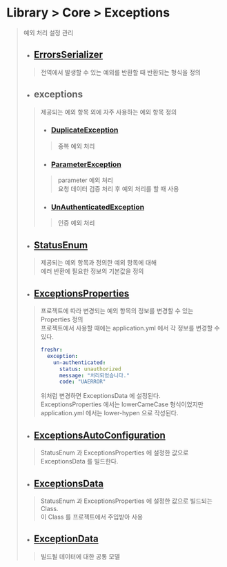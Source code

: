 # Library > Core > Exceptions
> 예외 처리 설정 관리
> - ## [ErrorsSerializer](./src/main/java/run/freshr/common/serializer/ErrorsSerializer.java)
>> 전역에서 발생할 수 있는 예외를 반환할 때 반환되는 형식을 정의
> - ## exceptions
>> 제공되는 예외 항목 외에 자주 사용하는 예외 항목 정의
>> - ### [DuplicateException](./src/main/java/run/freshr/common/exceptions/DuplicateException.java)
>>> 중복 예외 처리
>> - ### [ParameterException](./src/main/java/run/freshr/common/exceptions/ParameterException.java)
>>> parameter 예외 처리  
>>> 요청 데이터 검증 처리 후 예외 처리를 할 때 사용
>> - ### [UnAuthenticatedException](./src/main/java/run/freshr/common/exceptions/UnAuthenticatedException.java)
>>> 인증 예외 처리
> - ## [StatusEnum](./src/main/java/run/freshr/common/enumerations/StatusEnum.java)
>> 제공되는 예외 항목과 정의한 예외 항목에 대해  
>> 에러 반환에 필요한 정보의 기본값을 정의
> - ## [ExceptionsProperties](./src/main/java/run/freshr/common/properties/ExceptionsProperties.java)
>> 프로젝트에 따라 변경되는 예외 항목의 정보를 변경할 수 있는 Properties 정의  
>> 프로젝트에서 사용할 때에는 application.yml 에서 각 정보를 변경할 수 있다.
>> ``` yaml
>> freshr:
>>   exception:
>>     un-authenticated:
>>       status: unauthorized
>>       message: "처리되었습니다."
>>       code: "UAERROR"
>> ```
>> 위처럼 변경하면 ExceptionsData 에 설정된다.  
>> ExceptionsProperties 에서는 lowerCameCase 형식이었지만  
>> application.yml 에서는 lower-hypen 으로 작성된다.
> - ## [ExceptionsAutoConfiguration](./src/main/java/run/freshr/common/configurations/ExceptionsAutoConfiguration.java)
>> StatusEnum 과 ExceptionsProperties 에 설정한 값으로 ExceptionsData 를 빌드한다.
> - ## [ExceptionsData](./src/main/java/run/freshr/common/data/ExceptionsData.java)
>> StatusEnum 과 ExceptionsProperties 에 설정한 값으로 빌드되는 Class.  
>> 이 Class 를 프로젝트에서 주입받아 사용
> - ## [ExceptionData](./src/main/java/run/freshr/common/data/ExceptionData.java)
>> 빌드될 데이터에 대한 공통 모델